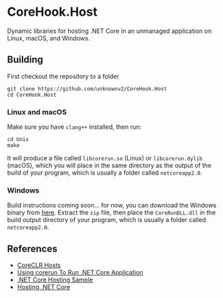 # CoreHook.Host

Dynamic libraries for hosting .NET Core in an unmanaged application on Linux, macOS, and Windows.

## Building

First checkout the repository to a folder
```
git clone https://github.com/unknownv2/CoreHook.Host
cd CoreHook.Host
```

### Linux and macOS
Make sure you have `clang++` installed, then run:

```
cd Unix
make
```
It will produce a file called `libcorerun.so` (Linux) or `libcorerun.dylib` (macOS), which you will place in the same directory as the output of the build of your program, which is usually a folder called `netcoreapp2.0`.

### Windows

Build instructions coming soon... for now, you can download the Windows binary from [here](https://github.com/unknownv2/CoreHook.Host/releases). Extract the `zip` file, then place the `CoreRunDLL.dll` in the build output directory of your program, which is usually a folder called `netcoreapp2.0`.

## References

* [CoreCLR Hosts](https://github.com/dotnet/coreclr/tree/master/src/coreclr/hosts)
* [Using corerun To Run .NET Core Application](https://github.com/dotnet/coreclr/blob/master/Documentation/workflow/UsingCoreRun.md)
* [.NET Core Hosting Sample](https://github.com/dotnet/samples/tree/master/core/hosting)
* [Hosting .NET Core](https://docs.microsoft.com/en-us/dotnet/core/tutorials/netcore-hosting)